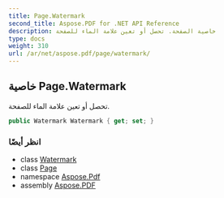 ```yaml
---
title: Page.Watermark
second_title: Aspose.PDF for .NET API Reference
description: خاصية الصفحة. تحصل أو تعين علامة الماء للصفحة
type: docs
weight: 310
url: /ar/net/aspose.pdf/page/watermark/
---
```

## خاصية Page.Watermark

تحصل أو تعين علامة الماء للصفحة.

```csharp
public Watermark Watermark { get; set; }
```

### انظر أيضًا

* class [Watermark](../../watermark/)
* class [Page](../)
* namespace [Aspose.Pdf](../../../aspose.pdf/)
* assembly [Aspose.PDF](../../../)